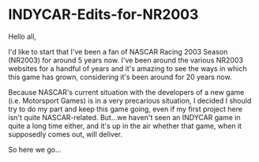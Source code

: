 # INDYCAR-Edits-for-NR2003

Hello all,

I'd like to start that I've been a fan of NASCAR Racing 2003 Season (NR2003) for around 5 years now. I've been around the various NR2003 websites for a handful of years and it's amazing to see the ways in which this game has grown, considering it's been around for 20 years now. 

Because NASCAR's current situation with the developers of a new game (i.e. Motorsport Games) is in a very precarious situation, I decided I should try to do my part and keep this game going, even if my first project here isn't quite NASCAR-related. But...we haven't seen an INDYCAR game in quite a long time either, and it's up in the air whether that game, when it supposedly comes out, will deliver.

So here we go...

